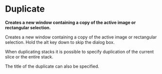 # Duplicate

**Creates a new window containing a copy of the active image or
rectangular selection.**

Creates a new window containing a copy of the active image or
rectangular selection. Hold the alt key down to skip the dialog box.

When duplicating stacks it is possible to specify duplication of the
current slice or the entire stack.

The title of the duplicate can also be specified.
